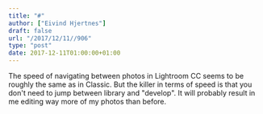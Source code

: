 ```yaml
---
title: "#"
author: ["Eivind Hjertnes"]
draft: false
url: "/2017/12/11//906"
type: "post"
date: 2017-12-11T01:00:00+01:00
---
```


The speed of navigating between photos in Lightroom CC seems to be
roughly the same as in Classic. But the killer in terms of speed is that
you don't need to jump between library and "develop". It will probably
result in me editing way more of my photos than before.
